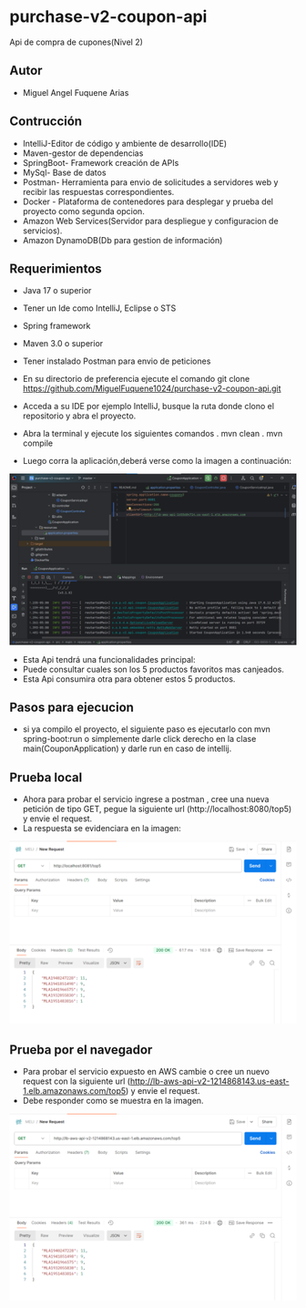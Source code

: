# purchase-v2-coupon-api
Api de compra de cupones(Nivel 2)

## Autor

- Miguel Angel Fuquene Arias

## Contrucción

- IntelliJ-Editor de código y ambiente de desarrollo(IDE)
- Maven-gestor de dependencias
- SpringBoot- Framework creación de APIs
- MySql- Base de datos
- Postman- Herramienta para envio de solicitudes a servidores web y recibir las respuestas correspondientes.
- Docker - Plataforma de contenedores para desplegar y prueba del proyecto como segunda opcion.
- Amazon Web Services(Servidor para despliegue y configuracion de servicios).
- Amazon DynamoDB(Db para gestion de información)


## Requerimientos
- Java 17 o superior
- Tener un Ide como IntelliJ, Eclipse o STS
- Spring framework
- Maven 3.0 o superior
- Tener instalado Postman para envio de peticiones


- En su directorio de preferencia ejecute el comando git clone https://github.com/MiguelFuquene1024/purchase-v2-coupon-api.git
- Acceda a su IDE por ejemplo IntelliJ, busque la ruta donde clono el repositorio y abra el proyecto.
- Abra la terminal y ejecute los siguientes comandos
  . mvn clean
  . mvn compile
- Luego corra la aplicación,deberá verse como la imagen a continuación:

![](https://github.com/MiguelFuquene1024/purchase-v2-coupon-api/blob/master/img/EjecucionV2.png)


- Esta Api tendrá una funcionalidades principal:
- Puede consultar cuales son los 5 productos favoritos mas canjeados.
- Esta Api consumira otra para obtener estos 5 productos.


## Pasos para ejecucion

- si ya compilo el proyecto, el siguiente paso es ejecutarlo con mvn spring-boot:run o simplemente darle click derecho en la clase main(CouponApplication) y darle run en caso de intellij.

## Prueba local
- Ahora para probar el servicio ingrese a postman , cree una nueva petición de tipo GET, pegue la siguiente url (http://localhost:8080/top5) y envie el request.
- La respuesta se evidenciara en la imagen:

![](https://github.com/MiguelFuquene1024/purchase-v2-coupon-api/blob/master/img/localV2.png)

## Prueba por el navegador

- Para probar el servicio expuesto en AWS cambie o cree un nuevo request con la siguiente url (http://lb-aws-api-v2-1214868143.us-east-1.elb.amazonaws.com/top5) y envie el request.
- Debe responder como se muestra en la imagen.

![](https://github.com/MiguelFuquene1024/purchase-v2-coupon-api/blob/master/img/PruebaAWSV2.png)


